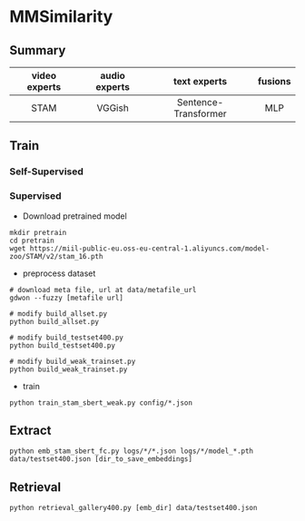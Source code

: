 # MMSimilarity

## Summary

| video experts | audio experts | text experts | fusions |
| :-:| :-: | :-: | :-: |
| STAM | VGGish | Sentence-Transformer | MLP |

## Train 

### Self-Supervised

### Supervised

* Download pretrained model

```
mkdir pretrain
cd pretrain
wget https://miil-public-eu.oss-eu-central-1.aliyuncs.com/model-zoo/STAM/v2/stam_16.pth
```

* preprocess dataset

```
# download meta file, url at data/metafile_url
gdwon --fuzzy [metafile url]

# modify build_allset.py
python build_allset.py

# modify build_testset400.py
python build_testset400.py

# modify build_weak_trainset.py
python build_weak_trainset.py
```

* train

```
python train_stam_sbert_weak.py config/*.json
```

## Extract
```
python emb_stam_sbert_fc.py logs/*/*.json logs/*/model_*.pth data/testset400.json [dir_to_save_embeddings]
```

## Retrieval

```
python retrieval_gallery400.py [emb_dir] data/testset400.json
```